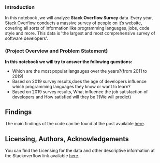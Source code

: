 ### Introduction

In this notebook ,we will analyze **Stack Overflow Survey** data.
Every year, Stack Overflow conducts a massive survey of people on it’s website, covering all sorts of information like programming languages, jobs, code style and more.
This data is 'the largest and most comprehensive survey of software developers'.


### (Project Overview and Problem Statement)

**In this notebook we will try to answer the following questions:**
  - Which are the most popular langauges over the years?(from 2011 to 2019)
  - Based on 2019 survey results,does the age of developers influence which programming languages they know or want to learn?
  - Based on 2019 survey results, What influence the job satisfaction of developers and How satisfied will they be ?(We will predict)
  
  ## Findings <a name="results"></a>
The main findings of the code can be found at the post available [here](https://medium.com/@joslive.salo/a-dive-into-developer-trends-77398453d759).

## Licensing, Authors, Acknowledgements<a name="licensing"></a>
 You can find the Licensing for the data and other descriptive information at the Stackoverflow link available [here](https://insights.stackoverflow.com/survey).
